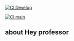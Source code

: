 
[![CI Develop](https://github.com/osmaircoelho/hey-professor/actions/workflows/laravel.yml/badge.svg?branch=develop)](https://github.com/osmaircoelho/hey-professor/actions/workflows/laravel.yml)

[![CI main](https://github.com/osmaircoelho/hey-professor/actions/workflows/laravel.yml/badge.svg?branch=main)](https://github.com/osmaircoelho/hey-professor/actions/workflows/laravel.yml)

## about Hey professor
